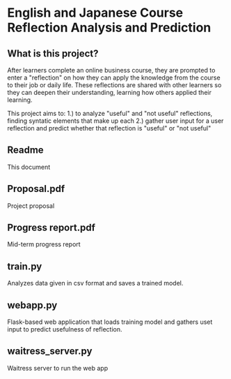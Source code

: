 # English and Japanese Course Reflection Analysis and Prediction

## What is this project?

After learners complete an online business course, they are prompted to enter a "reflection" on how they can apply the knowledge from the course to their job or daily life. These reflections are shared with other learners so they can deepen their understanding, learning how others applied their learning.

This project aims to:
1.) to analyze "useful" and "not useful" reflections, finding syntatic elements that make up each
2.) gather user input for a user reflection and predict whether that reflection is "useful" or "not useful"

## Readme

This document

## Proposal.pdf

Project proposal

## Progress report.pdf

Mid-term progress report

## train.py

Analyzes data given in csv format and saves a trained model.

## webapp.py

Flask-based web application that loads training model and gathers uset input to predict usefulness of reflection.

## waitress_server.py 
Waitress server to run the web app
